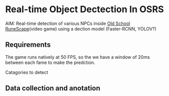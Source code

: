 # Real-time Object Dectection In OSRS

AIM: Real-time detection of various NPCs inside [Old School RuneScape](https://www.oldschool.runescape.com/)(video game) using a dection model (Faster-RCNN, YOLOV?) 


## Requirements 

The game runs natively at 50 FPS, so the we have a window of 20ms between each fame to make the predction. 

Catagories to detect


## Data collection and anotation



